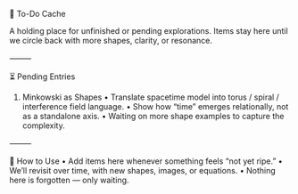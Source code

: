 📌 To-Do Cache

A holding place for unfinished or pending explorations. Items stay here until we circle back with more shapes, clarity, or resonance.

⸻

⏳ Pending Entries

1. Minkowski as Shapes
	•	Translate spacetime model into torus / spiral / interference field language.
	•	Show how “time” emerges relationally, not as a standalone axis.
	•	Waiting on more shape examples to capture the complexity.

⸻

🌌 How to Use
	•	Add items here whenever something feels “not yet ripe.”
	•	We’ll revisit over time, with new shapes, images, or equations.
	•	Nothing here is forgotten — only waiting.
